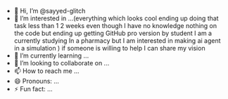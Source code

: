- 👋 Hi, I’m @sayyed-glitch
- 👀 I’m interested in ...(everything which looks cool ending up doing that task less than 1 2 weeks even though I have no knowledge nothing on the code but ending up getting GitHub pro version by student I am a currently studying In a pharmacy but I am interested in making ai agent in a simulation )
if someone is willing to help I can share my vision 
- 🌱 I’m currently learning ...
- 💞️ I’m looking to collaborate on ...
- 📫 How to reach me ...
- 😄 Pronouns: ...
- ⚡ Fun fact: ...

<!---
Sayyed-glitch/Sayyed-glitch is a ✨ special ✨ repository because its `README.md` (this file) appears on your GitHub profile.
You can click the Preview link to take a look at your changes.
--->
